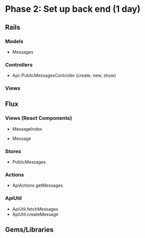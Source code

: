 # Phase 2: Set up back end (1 day)

## Rails
### Models
* Messages

### Controllers
* Api::PublicMessagesController (create, new, show)

### Views

## Flux
### Views (React Components)
* MessageIndex
 - Message

### Stores
* PublicMessages

### Actions
* ApiActions.getMessages

### ApiUtil
* ApiUtil.fetchMessages
* ApiUtil.createMessage

## Gems/Libraries
